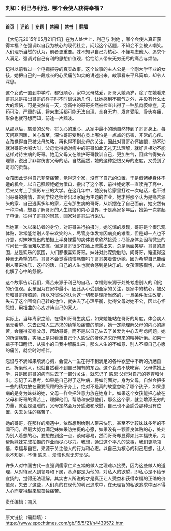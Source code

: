### 刘如：利己与利他，哪个会使人获得幸福？

---

#### [首页](../../../..?n4439572) &nbsp;|&nbsp; [评论](../../../../../epoch-comment?n4439572) &nbsp;|&nbsp; [专题](../../../../../epoch-special?n4439572) &nbsp;|&nbsp; [禁闻](../../../../../epoch-news?n4439572) &nbsp;|&nbsp; [禁书](../../../../../books?n4439572) &nbsp;|&nbsp; [翻墙](https://github.com/gfw-breaker/nogfw/blob/master/README.md?n4439572)


<div class="post_content" id="artbody" itemprop="articleBody">
 <!-- article content begin -->
 <p>
  【大纪元2015年05月21日讯】在为人处世上，利己与
  <ok href="https://www.epochtimes.com/gb/tag/%E5%88%A9%E4%BB%96.html">
   利他
  </ok>
  ，哪个会使人真正获得幸福？在强调以自我为核心的现代社会，问起这个话题，不知会不会被人嘲笑。人们理所当然的认为，前者更重要。殊不知以自己为核心、不懂考虑他人、追求个人满足、强调对自己有利的思想价值观，恰恰给人带来无穷无尽的痛苦与烦恼。
 </p>
 <p>
  记得以前看过一个电视报导的真实故事。这个故事的主人公是一个刚大学毕业的女孩，她把自己的一段成长的心灵痛苦如实的讲述出来。故事看来平凡简单，却令人深思。
 </p>
 <p>
  这个女孩一直到中学时，都很顺心，家中父母慈爱，哥哥大她两岁，除了在她看来哥哥总是摆出哥哥的样子时不时训诫她几句，让她感到不服气之外，并没有什么太大的烦恼，可是突然有一天，念高中的哥哥突然被检查出得了一种肌肉萎缩症，无药可治，严重的话，将来生活都可能无法自理，全身无力，发育受阻、骨头疼痛，形象也就可想而知，前途一片黯淡。
 </p>
 <p>
  从那以后，慈爱的父母，将关心的重心，从家中最小的她自然转到了哥哥身上，每天问寒问暖，关心备至，深怕哥哥受到心灵上哪怕是一点点的伤害，非常的心疼。女孩觉得自己被父母忽略，再也得不到父母的关注，因此对哥哥心怀嫉恨，动不动就对哥哥大喊大叫，父母觉得她对病中的哥哥如此无礼无法理解，就好言相劝不能这样对待生病的哥哥。她见父母又在维护哥哥教训自己，更加生气，因此气得失去理智，说出了非常伤害父母的话。自然而然，她的这种怨恨父母的态度，又受到了哥哥的责备。
 </p>
 <p>
  女孩因此觉得自己非常痛苦，觉得这个家，没有了自己的位置，于是借姥姥身体不适的机会，以自己照顾姥姥为借口，搬出了这个家，前往姥姥家一直读完了高中，后来又考上了摄影专业的大学。在这几年中，她没有给家里打过一次电话，也不过问哥哥的病情，直到学校老师给出以家庭为主题的作业，她才将那个认为是痛苦源头的家、自己逃离多年的家，还有那生病的哥哥，从新摆在了自己面前，她突然有一种冲动，想要了解哥哥的人生烦恼和内心世界，于是离家多年后，她第一次拿起了电话，征得了哥哥的同意，回家对哥哥进行采访。
 </p>
 <p>
  当她第一次以采访者的身份，对哥哥进行拍摄时，她吃惊的发现，哥哥是个很乐观体贴，常常能给别人带来欢笑的人，尽管身体发育因病变的难看，但是却一点也不介意，对妹妹提出的拍摄上半身裸露的病体要求欣然接受；尽管身体会因稍微坐的时间长一些而难以支撑，但是哥哥很少在脸上流露出来，总是满面笑容。哥哥的周围，总是欢乐的氛围，人们都很喜欢哥哥。妹妹对此深受触动，问哥哥，难道得这种毫无希望的病，哥哥不会觉得烦恼痛苦吗？哥哥笑着告诉她，因为希望自己能给别人带来快乐，这样的话，自己的人生也就会感到是快乐的。女孩深感惭愧，从此化解了心中的怨恨。
 </p>
 <p>
  这个故事告诉我们，痛苦来源于利己的自私，幸福则来源于处处考虑别人的
  <ok href="https://www.epochtimes.com/gb/tag/%E5%88%A9%E4%BB%96.html">
   利他
  </ok>
  的价值观。女孩因为在家中最小，因此从小受到全家的关注，是家中的核心，被父母和哥哥所照顾，所以习惯性的认为这一切都是理所当然的，一旦条件发生改变，失去了这个围绕自己转的地位，就失去了心理平衡，觉得父母对她不公，因此心怀怨恨，用扭曲的心态对待自己的家人。
 </p>
 <p>
  实际上，当年离家之前，在得知哥哥生病后，如果她能站在哥哥的角度，体会病人毫无希望、失去正常人生追求的绝望般痛苦的前途，她一定能理解父母的内心的痛苦，会懂得安慰父母，帮助哥哥，而不是以自己失去了关爱为中心去考虑问题。她的所谓痛苦，实际上是只看重自己个人感受的奢侈追求所带来的精神折磨。如果一辈子不知醒悟，从狭小的自我中解脱出来，那么人生的不如意、别人不顺自己心愿的痛苦，就会时时相伴。
 </p>
 <p>
  怨恨与不满如果填满心胸，会使人一生在得不到满足的各种欲望中不断的折磨自己，折磨他人，也就自然看不到自己拥有的东西。这个女孩不缺吃穿，父母供她上学，只是因哥哥的病而失去了一部分关注，就忘记了
  <ok href="https://www.epochtimes.com/gb/tag/%E6%84%9F%E6%81%A9.html">
   感恩
  </ok>
  父母对自己的养育和付出，忘记了去思考，如果是自己得了这种病，将如何面对。身为父母，自然会把多一些的精力放在需要照顾的孩子身上，绝对不是真的故意忽略了哪个孩子，如果患病的是身为妹妹的她，父母一样会把注意力放在她身上。如果这个女孩能把心放在父母和哥哥的痛苦上，理解他们，帮助和安慰他们，那么这个家，就会增添无穷的力量，就会是温暖的，父母定然会万分感激和欣慰，自己也不会感受那种没有位置、失去关注的痛苦了。
 </p>
 <p>
  她的哥哥，在那样的境遇中，依然想到给别人带来快乐，甚至不计较妹妹多年的不闻不问，尽最大努力满足妹妹采访拍摄的心愿，如果没有一颗善良体贴的心，处处为别人着想的心，要想做到这一点，谈何容易，然而哥哥却显得如此幸福快乐，为帮助妹妹完成拍摄的作业而尽心尽力。我想，通过这个平凡的故事，我们更能领悟，幸福与自在，来源于关注他人的行为和心态。以自己为核心的利己思想，让人永不知足，不懂
  <ok href="https://www.epochtimes.com/gb/tag/%E6%84%9F%E6%81%A9.html">
   感恩
  </ok>
  ，烦恼也就无穷无尽。
 </p>
 <p>
  许多人对中国古代一直强调儒家仁义五常的做人之理难以接受，因为这些做人的道理，从对待家人到领导和下属，基点都是为他的，对私人的欲望，即私心是不给予宣扬的，觉得无法理解。其实古人所说的才是真正让人受益和获得幸福的正确的价值观，失去了这些，人们真的在现代的利己追求中，在无理智的私欲追求中因不得人心而变得越来越孤独痛苦。
 </p>
 <p>
  责任编辑：南风
 </p>
 <!-- article content end -->
 <div id="below_article_ad">
 </div>
</div>


---

原文链接（需翻墙）：https://www.epochtimes.com/gb/15/5/21/n4439572.htm